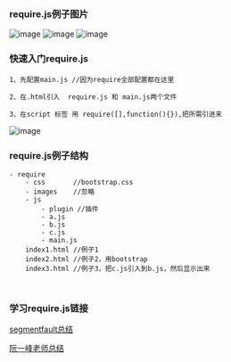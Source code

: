 ### require.js例子图片
![image](https://github.com/Summer-Lin/require.js/blob/master/images/20170803175003.png)
![image](https://github.com/Summer-Lin/require.js/blob/master/images/GIF.gif)
![image](https://github.com/Summer-Lin/require.js/blob/master/images/20170803175037.png)

### 快速入门require.js

```
1、先配置main.js //因为require全部配置都在这里

2、在.html引入  require.js 和 main.js两个文件

3、在script 标签 用 require([],function(){}),把所需引进来
```
![image](https://github.com/Summer-Lin/require.js/blob/master/images/20170803180520.png)


### require.js例子结构

```
- require
    - css       //bootstrap.css
    - images    //忽略
    - js
        - plugin //插件
        - a.js
        - b.js
        - c.js
        - main.js
    index1.html //例子1
    index2.html //例子2，用bootstrap
    index3.html //例子3，把c.js引入到b.js，然后显示出来



```

### 学习require.js链接
[segmentfault总结](https://segmentfault.com/a/1190000002390643)

[阮一峰老师总结](http://www.ruanyifeng.com/blog/2012/11/require_js.html)
